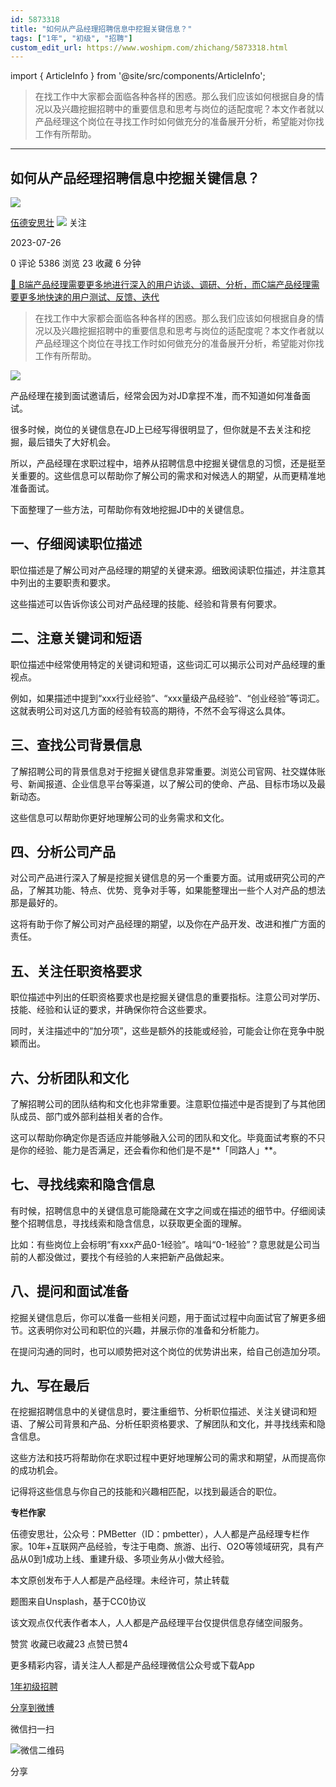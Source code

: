 ```yaml
---
id: 5873318
title: "如何从产品经理招聘信息中挖掘关键信息？"
tags: ["1年", "初级", "招聘"]
custom_edit_url: https://www.woshipm.com/zhichang/5873318.html
---
```

import { ArticleInfo } from '@site/src/components/ArticleInfo';

<ArticleInfo
    author="伍德安思壮"
    authorLink="https://www.woshipm.com/u/961630"
    published="2023-07-26"
    views={5386}
    comments={0}
    collects={23}
/>

> 在找工作中大家都会面临各种各样的困惑。那么我们应该如何根据自身的情况以及兴趣挖掘招聘中的重要信息和思考与岗位的适配度呢？本文作者就以产品经理这个岗位在寻找工作时如何做充分的准备展开分析，希望能对你找工作有所帮助。

---

## 如何从产品经理招聘信息中挖掘关键信息？

[![](https://static.woshipm.com/WX_U_201910_20191010113918_3630.jpg?imageView2/1/w/72/h/72/q/100)](https://www.woshipm.com/u/961630)

[伍德安思壮](https://www.woshipm.com/u/961630) ![](https://static.woshipm.com/tag/1121_1@2x.png) 关注

2023-07-26

0 评论 5386 浏览 23 收藏 6 分钟

[🔗 B端产品经理需要更多地进行深入的用户访谈、调研、分析，而C端产品经理需要更多地快速的用户测试、反馈、迭代](https://ke.qidianla.com/courses/bcpm)

> 在找工作中大家都会面临各种各样的困惑。那么我们应该如何根据自身的情况以及兴趣挖掘招聘中的重要信息和思考与岗位的适配度呢？本文作者就以产品经理这个岗位在寻找工作时如何做充分的准备展开分析，希望能对你找工作有所帮助。

![](https://image.woshipm.com/2023/04/17/6f7da7ae-dcf5-11ed-9781-00163e0b5ff3.png)

产品经理在接到面试邀请后，经常会因为对JD拿捏不准，而不知道如何准备面试。

很多时候，岗位的关键信息在JD上已经写得很明显了，但你就是不去关注和挖掘，最后错失了大好机会。

所以，产品经理在求职过程中，培养从招聘信息中挖掘关键信息的习惯，还是挺至关重要的。这些信息可以帮助你了解公司的需求和对候选人的期望，从而更精准地准备面试。

下面整理了一些方法，可帮助你有效地挖掘JD中的关键信息。

## 一、仔细阅读职位描述

职位描述是了解公司对产品经理的期望的关键来源。细致阅读职位描述，并注意其中列出的主要职责和要求。

这些描述可以告诉你该公司对产品经理的技能、经验和背景有何要求。

## 二、注意关键词和短语

职位描述中经常使用特定的关键词和短语，这些词汇可以揭示公司对产品经理的重视点。

例如，如果描述中提到“xxx行业经验”、“xxx量级产品经验”、“创业经验”等词汇。这就表明公司对这几方面的经验有较高的期待，不然不会写得这么具体。

## 三、查找公司背景信息

了解招聘公司的背景信息对于挖掘关键信息非常重要。浏览公司官网、社交媒体账号、新闻报道、企业信息平台等渠道，以了解公司的使命、产品、目标市场以及最新动态。

这些信息可以帮助你更好地理解公司的业务需求和文化。

## 四、分析公司产品

对公司产品进行深入了解是挖掘关键信息的另一个重要方面。试用或研究公司的产品，了解其功能、特点、优势、竞争对手等，如果能整理出一些个人对产品的想法那是最好的。

这将有助于你了解公司对产品经理的期望，以及你在产品开发、改进和推广方面的责任。

## 五、关注任职资格要求

职位描述中列出的任职资格要求也是挖掘关键信息的重要指标。注意公司对学历、技能、经验和认证的要求，并确保你符合这些要求。

同时，关注描述中的“加分项”，这些是额外的技能或经验，可能会让你在竞争中脱颖而出。

## 六、分析团队和文化

了解招聘公司的团队结构和文化也非常重要。注意职位描述中是否提到了与其他团队成员、部门或外部利益相关者的合作。

这可以帮助你确定你是否适应并能够融入公司的团队和文化。毕竟面试考察的不只是你的经验、能力是否满足，还会看你和他们是不是**「同路人」**。

## 七、寻找线索和隐含信息

有时候，招聘信息中的关键信息可能隐藏在文字之间或在描述的细节中。仔细阅读整个招聘信息，寻找线索和隐含信息，以获取更全面的理解。

比如：有些岗位上会标明“有xxx产品0-1经验”。啥叫“0-1经验”？意思就是公司当前的人都没做过，要找个有经验的人来把新产品做起来。

## 八、提问和面试准备

挖掘关键信息后，你可以准备一些相关问题，用于面试过程中向面试官了解更多细节。这表明你对公司和职位的兴趣，并展示你的准备和分析能力。

在提问沟通的同时，也可以顺势把对这个岗位的优势讲出来，给自己创造加分项。

## 九、写在最后

在挖掘招聘信息中的关键信息时，要注重细节、分析职位描述、关注关键词和短语、了解公司背景和产品、分析任职资格要求、了解团队和文化，并寻找线索和隐含信息。

这些方法和技巧将帮助你在求职过程中更好地理解公司的需求和期望，从而提高你的成功机会。

记得将这些信息与你自己的技能和兴趣相匹配，以找到最适合的职位。

**专栏作家**

伍德安思壮，公众号：PMBetter（ID：pmbetter），人人都是产品经理专栏作家。10年+互联网产品经验，专注于电商、旅游、出行、O2O等领域研究，具有产品从0到1成功上线、重建升级、多项业务从小做大经验。

本文原创发布于人人都是产品经理。未经许可，禁止转载

题图来自Unsplash，基于CC0协议

该文观点仅代表作者本人，人人都是产品经理平台仅提供信息存储空间服务。

赞赏 收藏已收藏23 点赞已赞4

更多精彩内容，请关注人人都是产品经理微信公众号或下载App

[1年](https://www.woshipm.com/tag/1%e5%b9%b4)[初级](https://www.woshipm.com/tag/%e5%88%9d%e7%ba%a7)[招聘](https://www.woshipm.com/tag/%e6%8b%9b%e8%81%98)

[分享到微博](https://service.weibo.com/share/share.php?appkey=2775287854&title=如何从产品经理招聘信息中挖掘关键信息？&url=https://www.woshipm.com/zhichang/5873318.html&pic=https://image.woshipm.com/2023/04/17/6f7da7ae-dcf5-11ed-9781-00163e0b5ff3.png)

微信扫一扫

![微信二维码](https://api.pwmqr.com/qrcode/create/?url=https://www.woshipm.com/zhichang/5873318.html)

分享